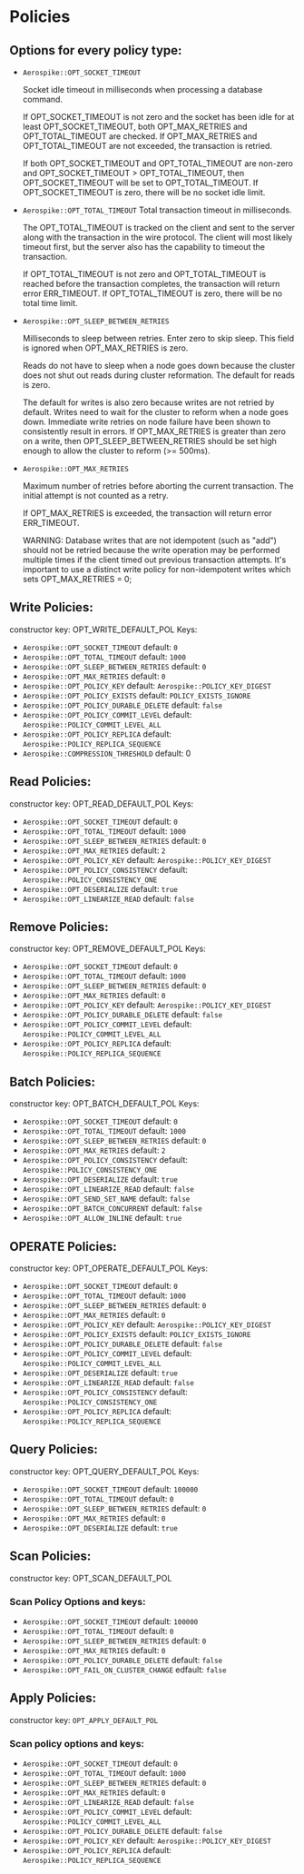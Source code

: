 # Policies

## Options for every policy type:
 * `Aerospike::OPT_SOCKET_TIMEOUT`

   	Socket idle timeout in milliseconds when processing a database command.
	
	If OPT_SOCKET_TIMEOUT is not zero and the socket has been idle for at least OPT_SOCKET_TIMEOUT,
	both OPT_MAX_RETRIES and OPT_TOTAL_TIMEOUT are checked.  If OPT_MAX_RETRIES and OPT_TOTAL_TIMEOUT are not
	exceeded, the transaction is retried.
	
	If both OPT_SOCKET_TIMEOUT and OPT_TOTAL_TIMEOUT are non-zero and OPT_SOCKET_TIMEOUT > OPT_TOTAL_TIMEOUT,
	then OPT_SOCKET_TIMEOUT will be set to OPT_TOTAL_TIMEOUT.  If OPT_SOCKET_TIMEOUT is zero, there will be
	no socket idle limit.
 
 * `Aerospike::OPT_TOTAL_TIMEOUT`
    Total transaction timeout in milliseconds.
 
	The OPT_TOTAL_TIMEOUT is tracked on the client and sent to the server along with
	the transaction in the wire protocol.  The client will most likely timeout
	first, but the server also has the capability to timeout the transaction.

	If OPT_TOTAL_TIMEOUT is not zero and OPT_TOTAL_TIMEOUT is reached before the transaction
	completes, the transaction will return error ERR_TIMEOUT.
	If OPT_TOTAL_TIMEOUT is zero, there will be no total time limit.

 * `Aerospike::OPT_SLEEP_BETWEEN_RETRIES`

	Milliseconds to sleep between retries.  Enter zero to skip sleep.
	This field is ignored when OPT_MAX_RETRIES is zero.  
	
	Reads do not have to sleep when a node goes down because the cluster
	does not shut out reads during cluster reformation.  The default for
	reads is zero.
	
	The default for writes is also zero because writes are not retried by default.
	Writes need to wait for the cluster to reform when a node goes down.
	Immediate write retries on node failure have been shown to consistently
	result in errors.  If OPT_MAX_RETRIES is greater than zero on a write, then
	OPT_SLEEP_BETWEEN_RETRIES should be set high enough to allow the cluster to
	reform (>= 500ms).

 * `Aerospike::OPT_MAX_RETRIES`

    Maximum number of retries before aborting the current transaction.
    The initial attempt is not counted as a retry.
    
    If OPT_MAX_RETRIES is exceeded, the transaction will return error ERR_TIMEOUT.
    
    WARNING: Database writes that are not idempotent (such as "add")
    should not be retried because the write operation may be performed
    multiple times if the client timed out previous transaction attempts.
    It's important to use a distinct write policy for non-idempotent
    writes which sets OPT_MAX_RETRIES = 0;

## Write Policies:
constructor key: OPT_WRITE_DEFAULT_POL
Keys:
 * `Aerospike::OPT_SOCKET_TIMEOUT` default: `0`
 * `Aerospike::OPT_TOTAL_TIMEOUT` default: `1000`
 * `Aerospike::OPT_SLEEP_BETWEEN_RETRIES` default: `0`
 * `Aerospike::OPT_MAX_RETRIES` default: `0`
 * `Aerospike::OPT_POLICY_KEY` default: `Aerospike::POLICY_KEY_DIGEST`
 * `Aerospike::OPT_POLICY_EXISTS` default: `POLICY_EXISTS_IGNORE`
 * `Aerospike::OPT_POLICY_DURABLE_DELETE` default: `false`
 * `Aerospike::OPT_POLICY_COMMIT_LEVEL` default: `Aerospike::POLICY_COMMIT_LEVEL_ALL`
 * `Aerospike::OPT_POLICY_REPLICA` default: `Aerospike::POLICY_REPLICA_SEQUENCE`
 * `Aerospike::COMPRESSION_THRESHOLD` default: 0

## Read Policies:
constructor key: OPT_READ_DEFAULT_POL
Keys:
 * `Aerospike::OPT_SOCKET_TIMEOUT` default: `0`
 * `Aerospike::OPT_TOTAL_TIMEOUT` default: `1000`
 * `Aerospike::OPT_SLEEP_BETWEEN_RETRIES` default: `0`
 * `Aerospike::OPT_MAX_RETRIES` default: `2`
 * `Aerospike::OPT_POLICY_KEY` default: `Aerospike::POLICY_KEY_DIGEST`
 * `Aerospike::OPT_POLICY_CONSISTENCY` default: `Aerospike::POLICY_CONSISTENCY_ONE`
 * `Aerospike::OPT_DESERIALIZE` default: `true`
 * `Aerospike::OPT_LINEARIZE_READ` default: `false`

## Remove Policies:
  constructor key: OPT_REMOVE_DEFAULT_POL
  Keys:
 * `Aerospike::OPT_SOCKET_TIMEOUT` default: `0`
 * `Aerospike::OPT_TOTAL_TIMEOUT` default: `1000`
 * `Aerospike::OPT_SLEEP_BETWEEN_RETRIES` default: `0`
 * `Aerospike::OPT_MAX_RETRIES` default: `0`
 * `Aerospike::OPT_POLICY_KEY` default: `Aerospike::POLICY_KEY_DIGEST`
 * `Aerospike::OPT_POLICY_DURABLE_DELETE` default: `false`
 * `Aerospike::OPT_POLICY_COMMIT_LEVEL` default: `Aerospike::POLICY_COMMIT_LEVEL_ALL`
 * `Aerospike::OPT_POLICY_REPLICA` default: `Aerospike::POLICY_REPLICA_SEQUENCE`

## Batch Policies:
constructor key: OPT_BATCH_DEFAULT_POL
Keys:
 * `Aerospike::OPT_SOCKET_TIMEOUT` default: `0`
 * `Aerospike::OPT_TOTAL_TIMEOUT` default: `1000`
 * `Aerospike::OPT_SLEEP_BETWEEN_RETRIES` default: `0`
 * `Aerospike::OPT_MAX_RETRIES` default: `2`
 * `Aerospike::OPT_POLICY_CONSISTENCY` default: `Aerospike::POLICY_CONSISTENCY_ONE`
 * `Aerospike::OPT_DESERIALIZE` default: `true`
 * `Aerospike::OPT_LINEARIZE_READ` default: `false`
 * `Aerospike::OPT_SEND_SET_NAME` default: `false`
 * `Aerospike::OPT_BATCH_CONCURRENT` default: `false`
 * `Aerospike::OPT_ALLOW_INLINE` default: `true`
 
## OPERATE Policies:
constructor key: OPT_OPERATE_DEFAULT_POL
Keys:
 * `Aerospike::OPT_SOCKET_TIMEOUT` default: `0`
 * `Aerospike::OPT_TOTAL_TIMEOUT` default: `1000`
 * `Aerospike::OPT_SLEEP_BETWEEN_RETRIES` default: `0`
 * `Aerospike::OPT_MAX_RETRIES` default: `0`
 * `Aerospike::OPT_POLICY_KEY` default: `Aerospike::POLICY_KEY_DIGEST`
 * `Aerospike::OPT_POLICY_EXISTS` default: `POLICY_EXISTS_IGNORE`
 * `Aerospike::OPT_POLICY_DURABLE_DELETE` default: `false`
 * `Aerospike::OPT_POLICY_COMMIT_LEVEL` default: `Aerospike::POLICY_COMMIT_LEVEL_ALL`
 * `Aerospike::OPT_DESERIALIZE` default: `true`
 * `Aerospike::OPT_LINEARIZE_READ` default: `false`
 * `Aerospike::OPT_POLICY_CONSISTENCY` default: `Aerospike::POLICY_CONSISTENCY_ONE`
 * `Aerospike::OPT_POLICY_REPLICA` default: `Aerospike::POLICY_REPLICA_SEQUENCE`

## Query Policies:
constructor key: OPT_QUERY_DEFAULT_POL
Keys:
 * `Aerospike::OPT_SOCKET_TIMEOUT` default: `100000`
 * `Aerospike::OPT_TOTAL_TIMEOUT` default: `0`
 * `Aerospike::OPT_SLEEP_BETWEEN_RETRIES` default: `0`
 * `Aerospike::OPT_MAX_RETRIES` default: `0`
 * `Aerospike::OPT_DESERIALIZE` default: `true`
 
## Scan Policies:
constructor key: OPT_SCAN_DEFAULT_POL
### Scan Policy Options and keys:
 * `Aerospike::OPT_SOCKET_TIMEOUT` default: `100000`
 * `Aerospike::OPT_TOTAL_TIMEOUT` default: `0`
 * `Aerospike::OPT_SLEEP_BETWEEN_RETRIES` default: `0`
 * `Aerospike::OPT_MAX_RETRIES` default: `0`
 * `Aerospike::OPT_POLICY_DURABLE_DELETE` default: `false`
 * `Aerospike::OPT_FAIL_ON_CLUSTER_CHANGE` edfault: `false`

## Apply Policies:
constructor key: `OPT_APPLY_DEFAULT_POL`
### Scan policy options and keys:
 * `Aerospike::OPT_SOCKET_TIMEOUT` default: `0`
 * `Aerospike::OPT_TOTAL_TIMEOUT` default: `1000`
 * `Aerospike::OPT_SLEEP_BETWEEN_RETRIES` default: `0`
 * `Aerospike::OPT_MAX_RETRIES` default: `0`
 * `Aerospike::OPT_LINEARIZE_READ` default: `false`
 * `Aerospike::OPT_POLICY_COMMIT_LEVEL` default: `Aerospike::POLICY_COMMIT_LEVEL_ALL`
 * `Aerospike::OPT_POLICY_DURABLE_DELETE` default: `false`
 * `Aerospike::OPT_POLICY_KEY` default: `Aerospike::POLICY_KEY_DIGEST`
 * `Aerospike::OPT_POLICY_REPLICA` default: `Aerospike::POLICY_REPLICA_SEQUENCE`
 
